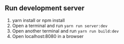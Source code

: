 ## Run development server
1. yarn install or npm install
2. Open a terminal and run `yarn run server:dev`
3. Open another terminal and run `yarn run build:dev`
4. Open localhost:8080 in a browser